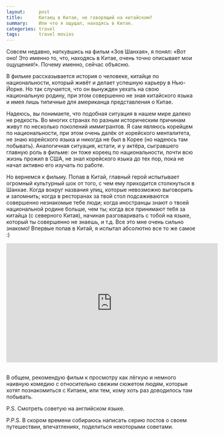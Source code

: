 ```yaml
---
layout:     post
title:      Китаец в Китае, не говорящий на китайском?
summary:    Или что я ощущал, находясь в Китае.
categories: travel
tags:       travel movies
---
```


Совсем недавно, наткувшись на фильм «Зов Шанхая», я понял: «Вот оно! Это именно то, что, находясь в Китае, очень точно описывает мои ощущения!». Почему именно, сейчас объясню.

В фильме рассказывается история о человеке, китайце по национальности, который живёт и делает успешную карьеру в Нью-Йорке. Но так случается, что он вынужден уехать на свою национальную родину, при этом совершенно не зная китайского языка и имея лишь типичные для американца представления о Китае.

Надеюсь, вы понимаете, что подобная ситуация в нашем мире далеко не редкость. Во многих странах по разным историческим причинам живут по несколько поколений иммигрантов. Я сам являюсь корейцем по национальности, при этом очень далёк от корейского менталитета, не знаю корейского языка и никогда не был в Корее (но надеюсь там побывать). Аналогичная ситуация, кстати, и у актёра, сыгравшего главную роль в фильме: он тоже кореец по национальности, почти всю жизнь прожил в США, не знал корейского языка до тех пор, пока не начал активно его изучать по работе.

Но вернемся к фильму. Попав в Китай, главный герой испытывает огромный культурный шок от того, с чем ему приходится столкнуться в Шанхае. Когда вокруг названия улиц, которые невозможно выговорить и запомнить; когда в ресторанах за твой стол подсаживаются совершенно незнакомые тебе люди; когда иностранцы знают о твоей национальной родине больше, чем ты; когда все принимают тебя за китайца (с северного Китая), начиная разговаривать с тобой на языке, который ты совершенно не знаешь, и т.д. Все это мне очень сильно знакомо! Впервые попав в Китай, я испытал абсолютно все то же самое :)

<center><iframe width="560" height="315" src="https://www.youtube.com/embed/xKjBRWh5RdE" frameborder="0" allowfullscreen></iframe></center>
<br>

В общем, рекомендую фильм к просмотру как лёгкую и немного наивную комедию с относительно свежим сюжетом людям, которые хотят познакомиться с Китаем, или тем, кому хоть раз доводилось там побывать.

P.S. Смотреть советую на английском языке.

P.P.S. В скором времени собираюсь написать серию постов о своем путешествии, впечатлениях, поделиться некоторыми советами.
